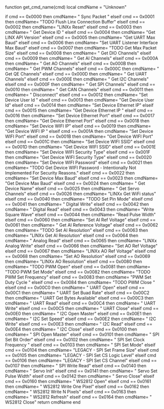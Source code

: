 function get_cmd_name(cmd)
  local cmdName = "Unknown"

if cmd == 0x0000 then cmdName= " Sync Packet        "
elseif cmd == 0x0001 then cmdName= "TODO Flush Linx Connection Buffer"
elseif cmd == 0x0002 then cmdName= "LINXx Reset"
elseif cmd == 0x0003 then cmdName= " Get Device ID     "
elseif cmd == 0x0004 then cmdName= "Get LINX API Version"
elseif cmd == 0x0005 then cmdName= "Get UART Max Baud"
elseif cmd == 0x0006 then cmdName= "Set UART Listener Interface Max Baud"
elseif cmd == 0x0007 then cmdName= "TODO Get Max Packet Size"
elseif cmd == 0x0008 then cmdName= " Get DIO Channels"
elseif cmd == 0x0009 then cmdName= " Get AI Channels"
elseif cmd == 0x000A then cmdName= " Get AO Channels"
elseif cmd == 0x000B then cmdName= " Get PWM Channels"
elseif cmd == 0x000C then cmdName= " Get QE Channels"
elseif cmd == 0x000D then cmdName= " Get UART Channels"
elseif cmd == 0x000E then cmdName= " Get I2C Channels"
elseif cmd == 0x000F then cmdName= " Get SPI Channels"
elseif cmd == 0x0010 then cmdName= " Get CAN Channels"
elseif cmd == 0x0011 then cmdName= " Disconnect"
elseif cmd == 0x0012 then cmdName= "Set Device User Id	"
elseif cmd == 0x0013 then cmdName= "Get Device User Id"
elseif cmd == 0x0014 then cmdName= "Set Device Ethernet IP"
elseif cmd == 0x0015 then cmdName= "Get Device Ethernet IP	"
elseif cmd == 0x0016 then cmdName= "Set Device Ethernet Port"
elseif cmd == 0x0017 then cmdName= "Get Device Ethernet Port"
elseif cmd == 0x0018 then cmdName= "Set Device WIFI IP"
elseif cmd == 0x0019 then cmdName= "Get Device WIFI IP	"
elseif cmd == 0x001A then cmdName= "Set Device WIFI Port"
elseif cmd == 0x001B then cmdName= "Get Device WIFI Port"
elseif cmd == 0x001C then cmdName= "Set Device WIFI SSID"
elseif cmd == 0x001D then cmdName= "Get Device WIFI SSID"
elseif cmd == 0x001E then cmdName= "Set Device WIFI Security Type"
elseif cmd == 0x001F then cmdName= "Get Device WIFI Security Type"
elseif cmd == 0x0020 then cmdName= "Set Device WIFI Password"
elseif cmd == 0x0021 then cmdName= "TODO Get Device WIFI Password - Intentionally Not Implemented For Security Reasons."
elseif cmd == 0x0022 then cmdName= "Set Device Max Baud"
elseif cmd == 0x0023 then cmdName= "Get Device Max Baud"
elseif cmd == 0x0024 then cmdName= " Get Device Name"
elseif cmd == 0x0025 then cmdName= " Get Servo Channels"
elseif cmd == 0x0026 then cmdName= "LINXx Get WiFi status"
elseif cmd == 0x0040 then cmdName= "TODO Set Pin Mode"
elseif cmd == 0x0041 then cmdName= " Digital Write"
elseif cmd == 0x0042 then cmdName= " Digital Read"
elseif cmd == 0x0043 then cmdName= "Write Square Wave"
elseif cmd == 0x0044 then cmdName= "Read Pulse Width"
elseif cmd == 0x0060 then cmdName= "Set AI Ref Voltage"
elseif cmd == 0x0061 then cmdName= " Get AI Reference Voltage"
elseif cmd == 0x0062 then cmdName= "TODO Set AI Resolution"
elseif cmd == 0x0063 then cmdName= "LINXx Get AI Resolution"
elseif cmd == 0x0064 then cmdName= " Analog Read"
elseif cmd == 0x0065 then cmdName= "LINXx Analog Write"
elseif cmd == 0x0066 then cmdName= "Set AO Ref Voltage"
elseif cmd == 0x0067 then cmdName= "LINXx AO Ref Voltage"
elseif cmd == 0x0068 then cmdName= "Set AO Resolution"
elseif cmd == 0x0069 then cmdName= "LINXx AO Resolution"
elseif cmd == 0x0080 then cmdName= "TODO PWM Open"
elseif cmd == 0x0081 then cmdName= "TODO PWM Set Mode"
elseif cmd == 0x0082 then cmdName= "TODO PWM Set Frequency"
elseif cmd == 0x0083 then cmdName= "PWM Set Duty Cycle	"
elseif cmd == 0x0084 then cmdName= "TODO PWM Close	"
elseif cmd == 0x00C0 then cmdName= " UART Open"
elseif cmd == 0x00C1 then cmdName= " UART Set Buad Rate"
elseif cmd == 0x00C2 then cmdName= " UART Get Bytes Available"
elseif cmd == 0x00C3 then cmdName= " UART Read"
elseif cmd == 0x00C4 then cmdName= " UART Write"
elseif cmd == 0x00C5 then cmdName= " UART Close"
elseif cmd == 0x00E0 then cmdName= " I2C Open Master"
elseif cmd == 0x00E1 then cmdName= " I2C Set Speed"
elseif cmd == 0x00E2 then cmdName= " I2C Write"
elseif cmd == 0x00E3 then cmdName= " I2C Read"
elseif cmd == 0x00E4 then cmdName= " I2C Close"
elseif cmd == 0x0100 then cmdName= " SPI Open Master"
elseif cmd == 0x0101 then cmdName= " SPI Set Bit Order"
elseif cmd == 0x0102 then cmdName= " SPI Set Clock Frequency				"
elseif cmd == 0x0103 then cmdName= " SPI Set Mode"
elseif cmd == 0x0104 then cmdName= "LEGACY - SPI Set Frame Size"
elseif cmd == 0x0105 then cmdName= "LEGACY - SPI Set CS Logic Level"
elseif cmd == 0x0106 then cmdName= "LEGACY - SPI Set CS Channel"
elseif cmd == 0x0107 then cmdName= " SPI Write Read"
elseif cmd == 0x0140 then cmdName= " Servo Init"
elseif cmd == 0x0141 then cmdName= " Servo Set Pulse Width"
elseif cmd == 0x0142 then cmdName= " Servo Close"
elseif cmd == 0x0160 then cmdName= " WS2812 Open"
elseif cmd == 0x0161 then cmdName= " WS2812 Write One Pixel"
elseif cmd == 0x0162 then cmdName= " WS2812 Write N Pixels"
elseif cmd == 0x0163 then cmdName= " WS2812 Refresh"
elseif cmd == 0x0164 then cmdName= " WS2812 Close"
  return cmdName
end